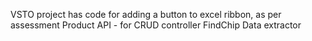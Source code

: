 VSTO project has code for adding a button to excel ribbon, as per assessment 
Product API - for CRUD controller
FindChip Data extractor 
